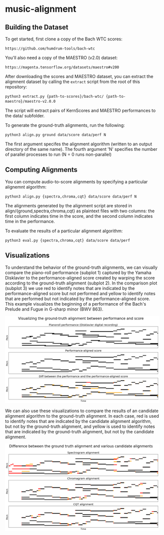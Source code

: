 # music-alignment

## Building the Dataset

To get started, first clone a copy of the Bach WTC scores:

```
https://github.com/humdrum-tools/bach-wtc
```

You'll also need a copy of the MAESTRO (v2.0) dataset:

```
https://magenta.tensorflow.org/datasets/maestro#v200
```

After downloading the scores and MAESTRO dataset, you can extract the aligmnent dataset
by calling the `extract` script from the root of this repository:

```
python3 extract.py {path-to-scores}/bach-wtc/ {path-to-maestro}/maestro-v2.0.0
```

The script will extract pairs of KernScores and MAESTRO performances to the data/ subfolder.

To generate the ground-truth alignments, run the following:

```
python3 align.py ground data/score data/perf N
```

The first argument specifes the alignment algorithm (written to an output directory of the same name).
The fourth argument 'N' specifies the number of parallel processes to run (N = 0 runs non-parallel)

## Computing Alignments

You can compute audio-to-score alignments by specifying a particular alignemnt algorithm:

```
python3 align.py {spectra,chroma,cqt} data/score data/perf N
```

The alignments generated by the alignment script are stored in align/{ground,spectra,chroma,cqt} as
plaintext files with two columns: the first column indicates time in the score, and the second
column indicates time in the performance.

To evaluate the results of a particular alignment algorithm:

```
python3 eval.py {spectra,chroma,cqt} data/score data/perf
```

## Visualizations 

To understand the behavior of the ground-truth alignments, we can visually compare the piano-roll
performance (subplot 1) captured by the Yamaha Disklavier to the performance-aligned score created
by warping the score according to the ground-truth alignment (subplot 2). In the comparison plot
(subplot 3) we use red to identify notes that are indicated by the performance-aligned score but
not performed and yellow to identify notes that are performed but not indicated by the
performance-aligned score. This example visualizes the beginning of a performance of the Bach's
Prelude and Fugue in G-sharp minor (BWV 863).

![](assets/ground_truth.png)

We can also use these visualizations to compare the results of an candidate alignment algorithm to
the ground-truth alignment. In each case, red is used to identify notes that are indicated by the
candidate alignment algorithm, but not by the ground-truth alignment, and yellow is used to
identify notes that are indicated by the ground-truth alignment, but not by the candidate
alignment.

![](assets/candidates.png)
